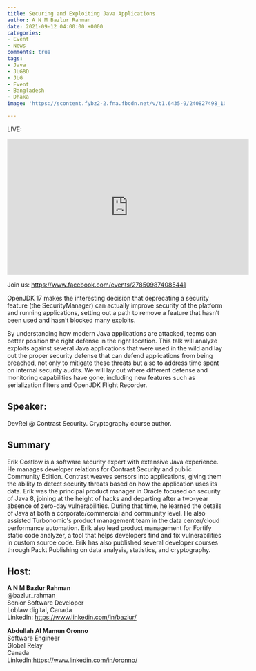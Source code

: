 ```yaml
---
title: Securing and Exploiting Java Applications
author: A N M Bazlur Rahman
date: 2021-09-12 04:00:00 +0000
categories:
- Event
- News
comments: true
tags:
- Java
- JUGBD
- JUG
- Event
- Bangladesh
- Dhaka
image: 'https://scontent.fybz2-2.fna.fbcdn.net/v/t1.6435-9/240827498_10223639341925375_3019129279121883993_n.jpg?_nc_cat=103&ccb=1-5&_nc_sid=340051&_nc_ohc=OVp1bRl5bccAX-9I0r0&_nc_ht=scontent.fybz2-2.fna&oh=5e83761ddaad68f8ec8a2dbb31ce6831&oe=61666FC8'

---
```


LIVE: 
<iframe width="560" height="315" src="https://www.youtube.com/embed/78O8lmS0jRE" title="YouTube video player" frameborder="0" allow="accelerometer; autoplay; clipboard-write; encrypted-media; gyroscope; picture-in-picture" allowfullscreen></iframe>

Join us: https://www.facebook.com/events/278509874085441


OpenJDK 17 makes the interesting decision that deprecating a security feature (the SecurityManager) can actually improve security of the platform and running applications, setting out a path to remove a feature that hasn’t been used and hasn’t blocked many exploits.

By understanding how modern Java applications are attacked, teams can better position the right defense in the right location. This talk will analyze exploits against several Java applications that were used in the wild and lay out the proper security defense that can defend applications from being breached, not only to mitigate these threats but also to address time spent on internal security audits.
We will lay out where different defense and monitoring capabilities have gone, including new features such as serialization filters and OpenJDK Flight Recorder.


## Speaker:
DevRel @ Contrast Security. Cryptography course author.

## Summary
Erik Costlow is a software security expert with extensive Java experience. He manages developer relations for Contrast Security and public Community Edition. Contrast weaves sensors into applications, giving them the ability to detect security threats based on how the application uses its data. Erik was the principal product manager in Oracle focused on security of Java 8, joining at the height of hacks and departing after a two-year absence of zero-day vulnerabilities. During that time, he learned the details of Java at both a corporate/commercial and community level. He also assisted Turbonomic's product management team in the data center/cloud performance automation. Erik also lead product management for Fortify static code analyzer, a tool that helps developers find and fix vulnerabilities in custom source code. Erik has also published several developer courses through Packt Publishing on data analysis, statistics, and cryptography. 

## Host: 

**A N M Bazlur Rahman**\
@bazlur_rahman\
Senior Software Developer\
Loblaw digital, Canada\
LinkedIn: https://www.linkedin.com/in/bazlur/


**Abdullah Al Mamun Oronno**\
Software Engineer\
Global Relay\
Canada\
LinkedIn:https://www.linkedin.com/in/oronno/

